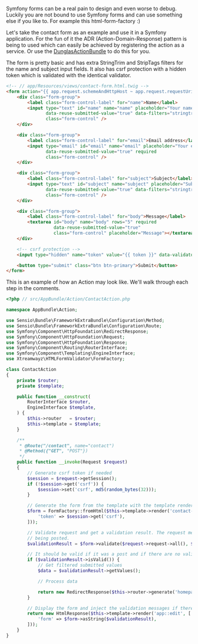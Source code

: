 Symfony forms can be a real pain to design and even worse to debug. Luckily you are not bound to use Symfony forms and
can use something else if you like to. For example this html-form-factory :)

Let's take the contact form as an example and use it in a Symfony application. For the fun of it the ADR
(Action-Domain-Response) pattern is being to used which can easily be achieved by registering the action as a service.
Or use the [DunglasActionBundle](https://github.com/dunglas/DunglasActionBundle/) to do this for you.

The form is pretty basic and has extra StringTrim and StripTags filters for the name and subject input fields. It
also has csrf protection with a hidden token which is validated with the identical validator.

```html
<!-- // app/Resources/views/contact-form.html.twig -->
<form action="{{ app.request.schemeAndHttpHost ~ app.request.requestUri }}" method="post">
    <div class="form-group">
        <label class="form-control-label" for="name">Name</label>
        <input type="text" id="name" name="name" placeholder="Your name" required
               data-reuse-submitted-value="true" data-filters="stringtrim|striptags"
               class="form-control" />
    </div>

    <div class="form-group">
        <label class="form-control-label" for="email">Email address</label>
        <input type="email" id="email" name="email" placeholder="Your email address"
               data-reuse-submitted-value="true" required
               class="form-control" />
    </div>

    <div class="form-group">
        <label class="form-control-label" for="subject">Subject</label>
        <input type="text" id="subject" name="subject" placeholder="Subject" required
               data-reuse-submitted-value="true" data-filters="stringtrim|striptags"
               class="form-control" />
    </div>

    <div class="form-group">
        <label class="form-control-label" for="body">Message</label>
        <textarea id="body" name="body" rows="5" required
                  data-reuse-submitted-value="true"
                  class="form-control" placeholder="Message"></textarea>
    </div>

    <!-- csrf protection -->
    <input type="hidden" name="token" value="{{ token }}" data-validators="identical{token:{{ token }}" required />

    <button type="submit" class="btn btn-primary">Submit</button>
</form>
```

This is an example of how an Action may look like. We'll walk through each step in the comments.

```php
<?php // src/AppBundle/Action/ContactAction.php

namespace AppBundle\Action;

use Sensio\Bundle\FrameworkExtraBundle\Configuration\Method;
use Sensio\Bundle\FrameworkExtraBundle\Configuration\Route;
use Symfony\Component\HttpFoundation\RedirectResponse;
use Symfony\Component\HttpFoundation\Request;
use Symfony\Component\HttpFoundation\Response;
use Symfony\Component\Routing\RouterInterface;
use Symfony\Component\Templating\EngineInterface;
use Xtreamwayz\HTMLFormValidator\FormFactory;

class ContactAction
{
    private $router;
    private $template;

    public function __construct(
        RouterInterface $router,
        EngineInterface $template,
    ) {
        $this->router   = $router;
        $this->template = $template;
    }

    /**
     * @Route("/contact", name="contact")
     * @Method({"GET", "POST"})
     */
    public function __invoke(Request $request)
    {
        // Generate csrf token if needed
        $session = $request->getSession();
        if (!$session->get('csrf')) {
            $session->set('csrf', md5(random_bytes(32)));
        }

        // Generate the form from the template with the template renderer and inject the csrf token
        $form = FormFactory::fromHtml($this->template->render('contact-form.html.twig', [
            'token' => $session->get('csrf'),
        ]));

        // Validate request and get a validation result. The request method is passed to check if the form is
        // being posted.
        $validationResult = $form->validate($request->request->all(), $request->getMethod());

        // It should be valid if it was a post and if there are no validation messages
        if ($validationResult->isValid()) {
            // Get filtered submitted values
            $data = $validationResult->getValues();

            // Process data

            return new RedirectResponse($this->router->generate('homepage'));
        }

        // Display the form and inject the validation messages if there are any
        return new HtmlResponse($this->template->render('app::edit', [
            'form' => $form->asString($validationResult),
        ]));
    }
}
```
